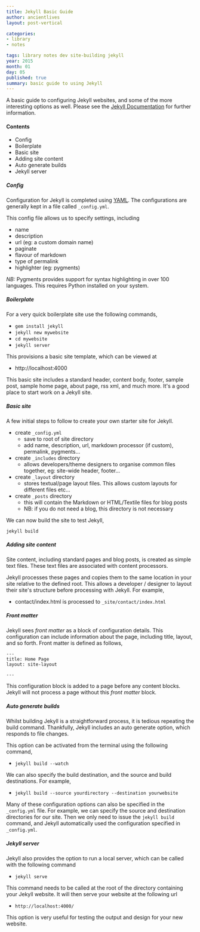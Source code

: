 ```yaml
---
title: Jekyll Basic Guide
author: ancientlives
layout: post-vertical

categories:
- library
- notes

tags: library notes dev site-building jekyll
year: 2015
month: 01
day: 05
published: true
summary: basic guide to using Jekyll 
---
```


A basic guide to configuring Jekyll websites, and some of the more interesting options as well. Please see the 
[Jekyll Documentation](http://jekyllrb.com/docs/usage/) for further information.

#### Contents
* Config
* Boilerplate
* Basic site
* Adding site content
* Auto generate builds
* Jekyll server

##### Config
Configuration for Jekyll is completed using [YAML](http://www.yaml.org). The configurations are
generally kept in a file called `_config.yml`.

This config file allows us to specify settings, including

* name
* description
* url (eg: a custom domain name)
* paginate
* flavour of markdown
* type of permalink
* highlighter (eg: pygments)

*NB:* Pygments provides support for syntax highlighting in over 100 languages. This requires Python installed on your 
system.

##### Boilerplate
For a very quick boilerplate site use the following commands,

* `gem install jekyll`
* `jekyll new mywebsite`
* `cd mywebsite`
* `jekyll server`

This provisions a basic site template, which can be viewed at

* http://localhost:4000

This basic site includes a standard header, content body, footer, sample post, sample home page, about page, rss xml, 
and much more. It's a good place to start work on a Jekyll site.

##### Basic site
A few initial steps to follow to create your own starter site for Jekyll.

* create `_config.yml`
  * save to root of site directory
  * add name, description, url, markdown processor (if custom), permalink, pygments...
* create `_includes` directory
  * allows developers/theme designers to organise common files together, eg: site-wide header, footer...
* create `_layout` directory
  * stores textual/page layout files. This allows custom layouts for different files etc...
* create `_posts` directory
  * this will contain the Markdown or HTML/Textile files for blog posts
  * NB: if you do not need a blog, this directory is not necessary

We can now build the site to test Jekyll,

`jekyll build`

##### Adding site content
Site content, including standard pages and blog posts, is created as simple text files. These text files are associated with
content processors. 

Jekyll processes these pages and copies them to the same location in your site relative to the defined root. This allows a 
developer / designer to layout their site's structure before processing with Jekyll. For example,

* contact/index.html is processed to `_site/contact/index.html`

##### Front matter
Jekyll sees *front matter* as a block of configuration details. This configuration can include information about the page, 
including title, layout, and so forth. Front matter is defined as follows,

```
---
title: Home Page
layout: site-layout

--- 
```

This configuration block is added to a page before any content blocks. Jekyll will not process a page without this *front matter*
block.

##### Auto generate builds
Whilst building Jekyll is a straightforward process, it is tedious repeating the build command. Thankfully, Jekyll includes
an auto generate option, which responds to file changes.

This option can be activated from the terminal using the following command,

* `jekyll build --watch`

We can also specify the build destination, and the source and build destinations. For example,

* `jekyll build --source yourdirectory --destination yourwebsite`

Many of these configuration options can also be specified in the `_config.yml` file. For example, we can specify the source and
destination directories for our site. Then we only need to issue the `jekyll build` command, and Jekyll automatically used the
configuration specified in `_config.yml`.

##### Jekyll server
Jekyll also provides the option to run a local server, which can be called with the following command

* `jekyll serve`

This command needs to be called at the root of the directory containing your Jekyll website. It will then serve your website
at the following url

* `http://localhost:4000/`

This option is very useful for testing the output and design for your new website.
